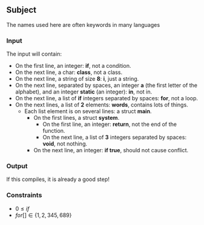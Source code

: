 ## Subject

The names used here are often keywords in many languages

### Input

The input will contain:

- On the first line, an integer: **if**, not a condition.
- On the next line, a char: **class**, not a class.
- On the next line, a string of size **8**: **i**, just a string.
- On the next line, separated by spaces, an integer **a** (the first letter of
  the alphabet), and an integer **static** (an integer): **in**, not in.
- On the next line, a list of **if** integers separated by spaces: **for**, not
  a loop.
- On the next lines, a list of **2** elements: **words**, contains lots of
  things.
    - Each list element is on several lines: a struct **main**.
        - On the first lines, a struct **system**.
            - On the first line, an integer: **return**, not the end of the
              function.
            - On the next line, a list of **3** integers separated by spaces:
              **void**, not nothing.
        - On the next line, an integer: **if true**, should not cause conflict.

### Output

If this compiles, it is already a good step!

### Constraints

- $0 \le if$
- $for[ ] \in \{1, 2, 345, 689\}$
